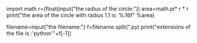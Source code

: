 
import math
r=(float(input("the radius of the circle:"))
area=math.pi* r * r
print("the area of the circle with radius 1.1 is: %.16f" %area)


filename=input("the filename:")
f=filename.split(".py)
print("extensions of the file is :'python'"+f[-1])
